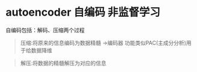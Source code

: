 # autoencoder 自编码 非监督学习
自编码包括：解码、压缩两个过程
> 压缩:将原来的信息编码为数据精髓  ->编码器
> 功能类似PAC(主成分分析)用于给数据降维

> 解压:将数据的精髓解压为对应的信息

